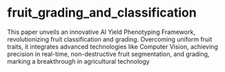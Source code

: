# fruit_grading_and_classification
 This paper unveils an innovative AI Yield Phenotyping Framework, revolutionizing fruit classification and grading. Overcoming uniform fruit traits, it integrates advanced technologies like Computer Vision, achieving precision in real-time, non-destructive fruit segmentation, and grading, marking a breakthrough in agricultural technology
